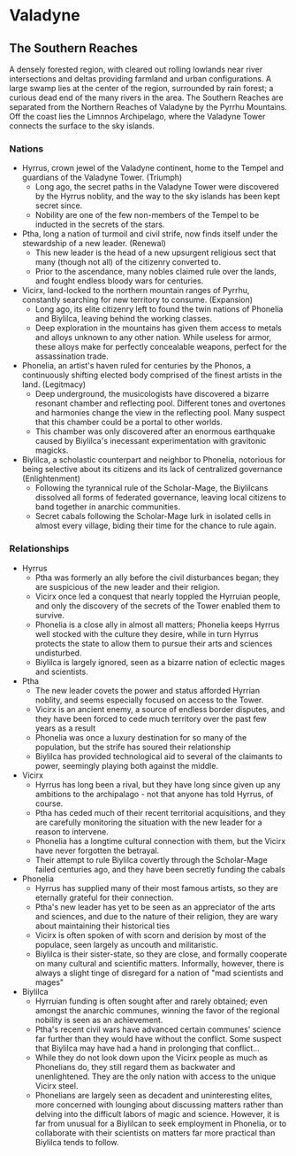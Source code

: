 # Valadyne

## The Southern Reaches

A densely forested region, with cleared out rolling lowlands near river intersections and deltas providing farmland and urban configurations. A large swamp lies at the center of the region, surrounded by rain forest; a curious dead end of the many rivers in the area. The Southern Reaches are separated from the Northern Reaches of Valadyne by the Pyrrhu Mountains. Off the coast lies the Limnnos Archipelago, where the Valadyne Tower connects the surface to the sky islands.

### Nations

- Hyrrus, crown jewel of the Valadyne continent, home to the Tempel and guardians of the Valadyne Tower. (Triumph)
    - Long ago, the secret paths in the Valadyne Tower were discovered by the Hyrrus noblity, and the way to the sky islands has been kept secret since.
    - Nobility are one of the few non-members of the Tempel to be inducted in the secrets of the stars.
- Ptha, long a nation of turmoil and civil strife, now finds itself under the stewardship of a new leader. (Renewal)
    - This new leader is the head of a new upsurgent religious sect that many (though not all) of the citizenry converted to.
    - Prior to the ascendance, many nobles claimed rule over the lands, and fought endless bloody wars for centuries.
- Vicirx, land-locked to the northern mountain ranges of Pyrrhu, constantly searching for new territory to consume. (Expansion)
    - Long ago, its elite citizenry left to found the twin nations of Phonelia and Biylilca, leaving behind the working classes.
    - Deep exploration in the mountains has given them access to metals and alloys unknown to any other nation. While useless for armor, these alloys make for perfectly concealable weapons, perfect for the assassination trade.
- Phonelia, an artist's haven ruled for centuries by the Phonos, a continuously shifting elected body comprised of the finest artists in the land. (Legitmacy)
    - Deep underground, the musicologists have discovered a bizarre resonant chamber and reflecting pool. Different tones and overtones and harmonies change the view in the reflecting pool. Many suspect that this chamber could be a portal to other worlds.
    - This chamber was only discovered after an enormous earthquake caused by Biylilca's inecessant experimentation with gravitonic magicks.
- Biylilca, a scholastic counterpart and neighbor to Phonelia, notorious for being selective about its citizens and its lack of centralized governance (Enlightenment)
    - Following the tyrannical rule of the Scholar-Mage, the Biylilcans dissolved all forms of federated governance, leaving local citizens to band together in anarchic communities.
    - Secret cabals following the Scholar-Mage lurk in isolated cells in almost every village, biding their time for the chance to rule again.

### Relationships

- Hyrrus
    - Ptha was formerly an ally before the civil disturbances began; they are suspicious of the new leader and their religion.
    - Vicirx once led a conquest that nearly toppled the Hyrruian people, and only the discovery of the secrets of the Tower enabled them to survive.
    - Phonelia is a close ally in almost all matters; Phonelia keeps Hyrrus well stocked with the culture they desire, while in turn Hyrrus protects the state to allow them to pursue their arts and sciences undisturbed.
    - Biylilca is largely ignored, seen as a bizarre nation of eclectic mages and scientists.
- Ptha
    - The new leader covets the power and status afforded Hyrrian noblity, and seems especially focused on access to the Tower.
    - Vicirx is an ancient enemy, a source of endless border disputes, and they have been forced to cede much territory over the past few years as a result
    - Phonelia was once a luxury destination for so many of the population, but the strife has soured their relationship
    - Biylilca has provided technological aid to several of the claimants to power, seemingly playing both against the middle.
- Vicirx
    - Hyrrus has long been a rival, but they have long since given up any ambitions to the archipalago - not that anyone has told Hyrrus, of course.
    - Ptha has ceded much of their recent territorial acquisitions, and they are carefully monitoring the situation with the new leader for a reason to intervene.
    - Phonelia has a longtime cultural connection with them, but the Vicirx have never forgotten the betrayal.
    - Their attempt to rule Biylilca covertly through the Scholar-Mage failed centuries ago, and they have been secretly funding the cabals
- Phonelia
    - Hyrrus has supplied many of their most famous artists, so they are eternally grateful for their connection.
    - Ptha's new leader has yet to be seen as an appreciator of the arts and sciences, and due to the nature of their religion, they are wary about maintaining their historical ties
    - Vicirx is often spoken of with scorn and derision by most of the populace, seen largely as uncouth and militaristic.
    - Biylilca is their sister-state, so they are close, and formally cooperate on many cultural and scientific matters. Informally, however, there is always a slight tinge of disregard for a nation of "mad scientists and mages"
- Biylilca
    - Hyrruian funding is often sought after and rarely obtained; even amongst the anarchic communes, winning the favor of the regional nobility is seen as an achievement.
    - Ptha's recent civil wars have advanced certain communes' science far further than they would have without the conflict. Some suspect that Biylilca may have had a hand in prolonging that conflict...
    - While they do not look down upon the Vicirx people as much as Phonelians do, they still regard them as backwater and unenlightened. They are the only nation with access to the unique Vicirx steel.
    - Phonelians are largely seen as decadent and uninteresting elites, more concerned with lounging about discussing matters rather than delving into the difficult labors of magic and science. However, it is far from unusual for a Biylilcan to seek employment in Phonelia, or to collaborate with their scientists on matters far more practical than Biylilca tends to follow.